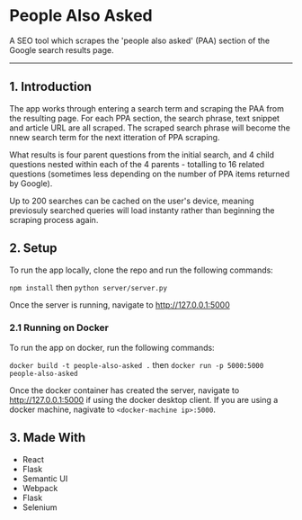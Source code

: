 # People Also Asked

A SEO tool which scrapes the 'people also asked' (PAA) section of the Google search results page. 

---

## 1. Introduction
The app works through entering a search term and scraping the PAA from the resulting page. For each PPA section, the search phrase, text snippet and article URL are all scraped. The scraped search phrase will become the nnew search term for the next itteration of PPA scraping.

What results is four parent questions from the initial search, and 4 child questions nested within each of the 4 parents - totalling to 16 related questions (sometimes less depending on the number of PPA items returned by Google).

Up to 200 searches can be cached on the user's device, meaning previosuly searched queries will load instanty rather than beginning the scraping process again.


## 2. Setup

To run the app locally, clone the repo and run the following commands: 

`npm install` then `python server/server.py`

Once the server is running, navigate to http://127.0.0.1:5000

### 2.1 Running on Docker

To run the app on docker, run the following commands:

`docker build -t people-also-asked .` then `docker run -p 5000:5000 people-also-asked`

Once the docker container has created the server, navigate to http://127.0.0.1:5000 if using the docker desktop client. If you are using a docker machine, nagivate to `<docker-machine ip>:5000`.

## 3. Made With

- React
- Flask
- Semantic UI 
- Webpack
- Flask
- Selenium
